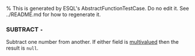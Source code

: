 % This is generated by ESQL's AbstractFunctionTestCase. Do no edit it. See ../README.md for how to regenerate it.

### SUBTRACT `-`
Subtract one number from another. If either field is [multivalued](https://www.elastic.co/docs/reference/elasticsearch/query-languages/esql/esql-multivalued-fields) then the result is `null`.

